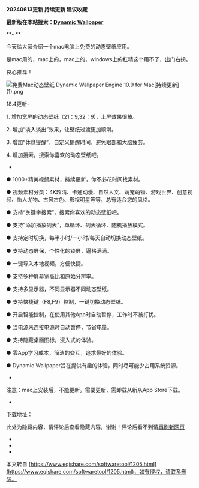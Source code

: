 **20240613更新 持续更新 建议收藏**

****最新版在本站搜索：[Dynamic Wallpaper](https://www.eqishare.com/search.php?q=Dynamic%20Wallpape)****

**-
**

今天给大家介绍一个mac电脑上免费的动态壁纸应用。

是mac用的，mac上的，mac上的，windows上的杠精这个用不了，出门右拐。

良心推荐！

![免费Mac动态壁纸 Dynamic Wallpaper Engine 10.9 for Mac[持续更新] (1).png](https://www.eqishare.com/zb_users/upload/2022/05/202205171652768925537138.png "免费Mac动态壁纸 Dynamic Wallpaper Engine 10.9 for Mac[持续更新] (1).png")

18.4更新-

1\. 增加宽屏的动态壁纸（21：9,32：9)，上屏效果很棒。

2\. 增加“淡入淡出”效果，让壁纸过渡更加顺滑。

3\. 增加“休息提醒”，自定义提醒时间，避免眼部和大脑疲劳。

4\. 增加搜索，搜索你喜欢的动态壁纸吧。

-

● 1000+精美视频素材，持续更新，你不必花时间找素材。

● 视频素材分类：4K超清、卡通动漫、自然人文、萌宠萌物、游戏世界、创意视频、怡人尤物、古风古色、影视明星等等，总有适合您的风格。

● 支持“关键字搜索”，搜索你喜欢的动态壁纸吧。

● 支持”添加播放列表“，单循环、列表循环、随机播放模式。

● 支持定时切换，每半小时/一小时/每天自动切换动态壁纸。

● 支持动态屏保，个性化的锁屏，逼格满满。

● 一键导入本地视频，方便快捷。

● 支持多种屏幕宽高比和原始分辨率。

● 支持多显示器，不同显示器不同动态壁纸。

● 支持快捷键（F8,F9）控制，一键切换动态壁纸。

● 开启智能控制，在使用其他App时自动暂停，工作时不被打扰。

● 当电源未连接电源时自动暂停，节省电量。

● 支持隐藏桌面图标，浸入式的体验。

● 零App学习成本，简洁的交互，追求最好的体验。

● Dynamic Wallpaper旨在提供有趣的体验，同时尽可能少占用系统资源。

-

注意：mac上安装后，不能更新。需要更新，需卸载从新从App Store下载。

-

下载地址：

此处为隐藏内容，请评论后查看隐藏内容，谢谢！评论后看不到请[再刷新网页](javascript:location.reload();)

-

-

-

本文转自 [https://www.eqishare.com/softwaretool/1205.html](https://www.eqishare.com/softwaretool/1205.html)，如有侵权，请联系删除。